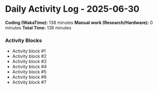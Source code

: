 # Daily Activity Log - 2025-06-30

**Coding (WakaTime):** 138 minutes
**Manual work (Research/Hardware):** 0 minutes
**Total Time:** 138 minutes

### Activity Blocks
- Activity block #1
- Activity block #2
- Activity block #3
- Activity block #4
- Activity block #5
- Activity block #6
- Activity block #7

